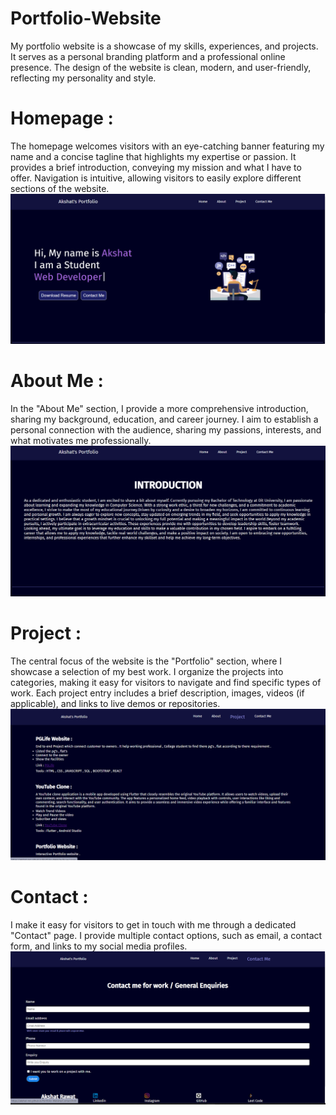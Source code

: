 # Portfolio-Website
My portfolio website is a showcase of my skills, experiences, and projects. It serves as a personal branding platform and a professional online presence. The design of the website is clean, modern, and user-friendly, reflecting my personality and style.

# Homepage :
The homepage welcomes visitors with an eye-catching banner featuring my name and a concise tagline that highlights my expertise or passion. It provides a brief introduction, conveying my mission and what I have to offer. Navigation is intuitive, allowing visitors to easily explore different sections of the website.
![image](https://github.com/Akshat-Rwt/Portfolio-Website/blob/main/Home.png)

# About Me :
In the "About Me" section, I provide a more comprehensive introduction, sharing my background, education, and career journey. I aim to establish a personal connection with the audience, sharing my passions, interests, and what motivates me professionally.
![image](https://github.com/Akshat-Rwt/Portfolio-Website/blob/main/About.png)

# Project :
The central focus of the website is the "Portfolio" section, where I showcase a selection of my best work. I organize the projects into categories, making it easy for visitors to navigate and find specific types of work. Each project entry includes a brief description, images, videos (if applicable), and links to live demos or repositories.
![image](https://github.com/Akshat-Rwt/Portfolio-Website/blob/main/Project.png)

# Contact :
I make it easy for visitors to get in touch with me through a dedicated "Contact" page. I provide multiple contact options, such as email, a contact form, and links to my social media profiles.
![image](https://github.com/Akshat-Rwt/Portfolio-Website/blob/main/Contact%20Me.png)
